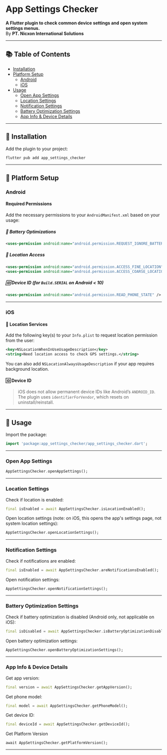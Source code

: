 # App Settings Checker

**A Flutter plugin to check common device settings and open system settings menus.**  
By **PT. Nicxon International Solutions**

---

## 📚 Table of Contents

- [Installation](#-installation)
- [Platform Setup](#-platform-setup)
    - [Android](#android)
    - [iOS](#ios)
- [Usage](#-usage)
    - [Open App Settings](#open-app-settings)
    - [Location Settings](#location-settings)
    - [Notification Settings](#notification-settings)
    - [Battery Optimization Settings](#battery-optimization-settings)
    - [App Info & Device Details](#app-info--device-details)

---

## 🚀 Installation

Add the plugin to your project:

```bash
flutter pub add app_settings_checker
```

---

## 📱 Platform Setup

### Android

#### Required Permissions

Add the necessary permissions to your `AndroidManifest.xml` based on your usage:

##### 🔋 Battery Optimizations

```xml
<uses-permission android:name="android.permission.REQUEST_IGNORE_BATTERY_OPTIMIZATIONS" />
```

##### 📍 Location Access

```xml
<uses-permission android:name="android.permission.ACCESS_FINE_LOCATION" />
<uses-permission android:name="android.permission.ACCESS_COARSE_LOCATION" />
```

##### 🆔 Device ID (for `Build.SERIAL` on Android < 10)

```xml
<uses-permission android:name="android.permission.READ_PHONE_STATE" />
```

---

### iOS

#### 📍 Location Services

Add the following key(s) to your `Info.plist` to request location permission from the user:

```xml
<key>NSLocationWhenInUseUsageDescription</key>
<string>Need location access to check GPS settings.</string>
```
You can also add `NSLocationAlwaysUsageDescription` if your app requires background location.

#### 🆔 Device ID

> iOS does not allow permanent device IDs like Android’s `ANDROID_ID`.  
> The plugin uses `identifierForVendor`, which resets on uninstall/reinstall.

---

## 🧩 Usage

Import the package:

```dart
import 'package:app_settings_checker/app_settings_checker.dart';
```

---

### Open App Settings

```dart
AppSettingsChecker.openAppSettings();
```

---

### Location Settings

Check if location is enabled:

```dart
final isEnabled = await AppSettingsChecker.isLocationEnabled();
```

Open location settings (note: on iOS, this opens the app's settings page, not system location settings):

```dart
AppSettingsChecker.openLocationSettings();
```

---

### Notification Settings

Check if notifications are enabled:

```dart
final isEnabled = await AppSettingsChecker.areNotificationsEnabled();
```

Open notification settings:

```dart
AppSettingsChecker.openNotificationSettings();
```

---

### Battery Optimization Settings

Check if battery optimization is disabled (Android only, not applicable on iOS):

```dart
final isDisabled = await AppSettingsChecker.isBatteryOptimizationDisabled();
```

Open battery optimization settings:

```dart
AppSettingsChecker.openBatteryOptimizationSettings();
```

---

### App Info & Device Details

Get app version:

```dart
final version = await AppSettingsChecker.getAppVersion();
```

Get phone model:

```dart
final model = await AppSettingsChecker.getPhoneModel();
```

Get device ID:

```dart
final deviceId = await AppSettingsChecker.getDeviceId();
```

Get Platform Version

```agsl
await AppSettingsChecker.getPlatformVersion();
```

---